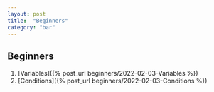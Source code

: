 ```yaml
---
layout: post
title:  "Beginners"
category: "bar"
--- 
```


## Beginners
1. [Variables]({% post_url beginners/2022-02-03-Variables %})
2. [Conditions]({% post_url beginners/2022-02-03-Conditions %})




